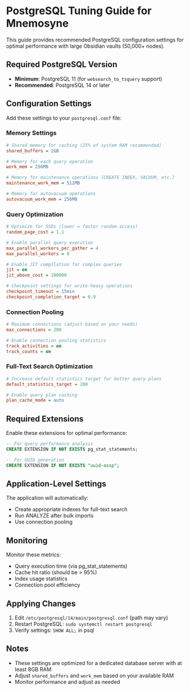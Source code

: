 # PostgreSQL Tuning Guide for Mnemosyne

This guide provides recommended PostgreSQL configuration settings for optimal performance with large Obsidian vaults (50,000+ nodes).

## Required PostgreSQL Version

- **Minimum**: PostgreSQL 11 (for `websearch_to_tsquery` support)
- **Recommended**: PostgreSQL 14 or later

## Configuration Settings

Add these settings to your `postgresql.conf` file:

### Memory Settings

```ini
# Shared memory for caching (25% of system RAM recommended)
shared_buffers = 2GB

# Memory for each query operation
work_mem = 256MB

# Memory for maintenance operations (CREATE INDEX, VACUUM, etc.)
maintenance_work_mem = 512MB

# Memory for autovacuum operations
autovacuum_work_mem = 256MB
```

### Query Optimization

```ini
# Optimize for SSDs (lower = faster random access)
random_page_cost = 1.1

# Enable parallel query execution
max_parallel_workers_per_gather = 4
max_parallel_workers = 8

# Enable JIT compilation for complex queries
jit = on
jit_above_cost = 100000

# Checkpoint settings for write-heavy operations
checkpoint_timeout = 15min
checkpoint_completion_target = 0.9
```

### Connection Pooling

```ini
# Maximum connections (adjust based on your needs)
max_connections = 200

# Enable connection pooling statistics
track_activities = on
track_counts = on
```

### Full-Text Search Optimization

```ini
# Increase default statistics target for better query plans
default_statistics_target = 200

# Enable query plan caching
plan_cache_mode = auto
```

## Required Extensions

Enable these extensions for optimal performance:

```sql
-- For query performance analysis
CREATE EXTENSION IF NOT EXISTS pg_stat_statements;

-- For UUID generation
CREATE EXTENSION IF NOT EXISTS "uuid-ossp";
```

## Application-Level Settings

The application will automatically:
- Create appropriate indexes for full-text search
- Run ANALYZE after bulk imports
- Use connection pooling

## Monitoring

Monitor these metrics:
- Query execution time (via pg_stat_statements)
- Cache hit ratio (should be > 95%)
- Index usage statistics
- Connection pool efficiency

## Applying Changes

1. Edit `/etc/postgresql/14/main/postgresql.conf` (path may vary)
2. Restart PostgreSQL: `sudo systemctl restart postgresql`
3. Verify settings: `SHOW ALL;` in psql

## Notes

- These settings are optimized for a dedicated database server with at least 8GB RAM
- Adjust `shared_buffers` and `work_mem` based on your available RAM
- Monitor performance and adjust as needed